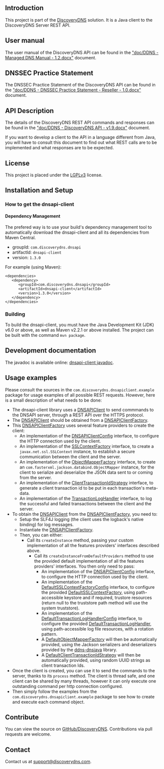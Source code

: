 ## Introduction

This project is part of the [DiscoveryDNS](http://www.discoverydns.com) solution. It is a Java client to the DiscoveryDNS Server REST API.

## User manual

The user manual of the DiscoveryDNS API can be found in the ["doc/DDNS - Managed DNS Manual - 1.2.docx"](https://github.com/discoverydns/dnsapi-client/blob/master/doc/DDNS%20-%20Managed%20DNS%20Manual%20-%201.2.docx) document.

## DNSSEC Practice Statement

The DNSSEC Practice Statement of the DiscoveryDNS API can be found in the ["doc/DDNS - DNSSEC Practice Statement - Reseller - 1.0.docx"](https://github.com/discoverydns/dnsapi-client/blob/master/doc/DDNS%20-%20DNSSEC%20Practice%20Statement%20-%20Reseller%20-%201.0.docx) document.

## API Description

The details of the DiscoveryDNS REST API commands and responses can be found in the ["doc/DDNS - DiscoveryDNS API - v1.9.docx"](https://github.com/discoverydns/dnsapi-client/blob/master/doc/DDNS%20-%20DiscoveryDNS%20API%20-%20v1.9.docx) document.

If you want to develop a client to the API in a language different from Java, you will have to consult this document to find out what REST calls are to be implemented and what responses are to be expected.

## License

This project is placed under the [LGPLv3](http://www.gnu.org/licenses/lgpl.txt) license.

## Installation and Setup

### How to get the dnsapi-client

#### Dependency Management

The prefered way is to use your build's dependency management tool to automatically download the dnsapi-client and all its dependencies from Maven Central.

* groupId: `com.discoverydns.dnsapi`
* artifactId: `dnsapi-client`
* version: `1.3.0`

For example (using Maven):

    <dependencies>
       <dependency>
          <groupId>com.discoverydns.dnsapi</groupId>
          <artifactId>dnsapi-client</artifactId>
          <version>1.3.0</version>
       </dependency>
    </dependencies>

### Building

To build the dnsapi-client, you must have the Java Development Kit (JDK) v6.0 or above, as well as Maven v2.2.1 or above installed. The project can be built with the command `mvn package`.

## Development documentation

The javadoc is available online: [dnsapi-client javadoc](http://www.javadoc.io/doc/com.discoverydns.dnsapi/dnsapi-client/).

## Usage examples

Please consult the sources in the `com.discoverydns.dnsapiclient.example` package for usage examples of all possible REST requests. However, here is a small description of what needs to be done:
* The dnsapi-client library uses a [DNSAPIClient](http://static.javadoc.io/com.discoverydns.dnsapi/dnsapi-client/1.2.4/com/discoverydns/dnsapiclient/DNSAPIClient.html) to send commmands to the DNSAPI server, through a REST API over the HTTPS protocol.
* The [DNSAPIClient](http://static.javadoc.io/com.discoverydns.dnsapi/dnsapi-client/1.2.4/com/discoverydns/dnsapiclient/DNSAPIClient.html) should be obtained from a [DNSAPIClientFactory](http://static.javadoc.io/com.discoverydns.dnsapi/dnsapi-client/1.2.4/com/discoverydns/dnsapiclient/DNSAPIClientFactory.html).
* This [DNSAPIClientFactory](http://static.javadoc.io/com.discoverydns.dnsapi/dnsapi-client/1.2.4/com/discoverydns/dnsapiclient/DNSAPIClientFactory.html) uses several feature providers to create the client:
    * An implementation of the [DNSAPIClientConfig](http://static.javadoc.io/com.discoverydns.dnsapi/dnsapi-client/1.2.4/com/discoverydns/dnsapiclient/config/DNSAPIClientConfig.html) interface, to configure the HTTP connection used by the client.
    * An implementation of the [SSLContextFactory](http://static.javadoc.io/com.discoverydns.dnsapi/dnsapi-client/1.2.4/com/discoverydns/dnsapiclient/SSLContextFactory.html) interface, to create a `javax.net.ssl.SSLContext` instance, to establish a secure communication between the client and the server.
    * An implementation of the [ObjectMapperFactory](http://static.javadoc.io/com.discoverydns.dnsapi/dnsapi-client/1.2.4/com/discoverydns/dnsapiclient/ObjectMapperFactory.html) interface, to create an `com.fasterxml.jackson.databind.ObjectMapper` instance, for the client to serialize and deserialize the JSON data sent to or coming from the server.
    * An implementation of the [ClientTransactionIdStrategy](http://static.javadoc.io/com.discoverydns.dnsapi/dnsapi-client/1.2.4/com/discoverydns/dnsapiclient/ClientTransactionIdStrategy.html) interface, to generate a client transaction id to be put in each transaction's meta-data.
    * An implementation of the [TransactionLogHandler](http://static.javadoc.io/com.discoverydns.dnsapi/dnsapi-client/1.2.4/com/discoverydns/dnsapiclient/TransactionLogHandler.html) interface, to log the successful and failed transactions between the client and the server.
* To obtain the [DNSAPIClient](http://static.javadoc.io/com.discoverydns.dnsapi/dnsapi-client/1.2.4/com/discoverydns/dnsapiclient/DNSAPIClient.html) from the [DNSAPIClientFactory](http://static.javadoc.io/com.discoverydns.dnsapi/dnsapi-client/1.2.4/com/discoverydns/dnsapiclient/DNSAPIClientFactory.html), you need to:
    * Setup the SLF4J logging (the client uses the logback's native binding) for log messages.
    * Instantiate the [DNSAPIClientFactory](http://static.javadoc.io/com.discoverydns.dnsapi/dnsapi-client/1.2.4/com/discoverydns/dnsapiclient/DNSAPIClientFactory.html).
    * Then, you can either:
        * Call its `createInstance` method, passing your custom implementation of all the features providers' interfaces described above.
            * Call its `createInstanceFromDefaultProviders` method to use the provided default implementation of all the features providers' interfaces. You then only need to pass:
                * An implementation of the [DNSAPIClientConfig](http://static.javadoc.io/com.discoverydns.dnsapi/dnsapi-client/1.2.4/com/discoverydns/dnsapiclient/config/DNSAPIClientConfig.html) interface, to configure the HTTP connection used by the client.
                * An implementation of the [DefaultSSLContextFactoryConfig](http://static.javadoc.io/com.discoverydns.dnsapi/dnsapi-client/1.2.4/com/discoverydns/dnsapiclient/config/DefaultSSLContextFactoryConfig.html) interface, to configure the provided [DefaultSSLContextFactory](http://static.javadoc.io/com.discoverydns.dnsapi/dnsapi-client/1.2.4/com/discoverydns/dnsapiclient/DefaultSSLContextFactory.html), using path-accessible keystore and if required, trustore resources (return null to the truststore path method will use the system truststore).
                * An implementation of the [DefaultTransactionLogHandlerConfig](http://static.javadoc.io/com.discoverydns.dnsapi/dnsapi-client/1.2.4/com/discoverydns/dnsapiclient/config/DefaultTransactionLogHandlerConfig.html) interface, to configure the provided [DefaultTransactionLogHandler](http://static.javadoc.io/com.discoverydns.dnsapi/dnsapi-client/1.2.4/com/discoverydns/dnsapiclient/DefaultTransactionLogHandler.html), using path-accessible log file resources, with a rotation pattern.
                * A [DefaultObjectMapperFactory](http://static.javadoc.io/com.discoverydns.dnsapi/dnsapi-client/1.2.4/com/discoverydns/dnsapiclient/DefaultObjectMapperFactory.html) will then be automatically provided, using the Jackson serializers and deserializers provided by the [ddns-dnsjava](http://discoverydns.github.io/ddns-dnsjava/) library.
                * A [DefaultClientTransactionIdStrategy](http://static.javadoc.io/com.discoverydns.dnsapi/dnsapi-client/1.2.4/com/discoverydns/dnsapiclient/DefaultClientTransactionIdStrategy.html) will then be automatically provided, using random UUID strings as client transaction Ids.
* Once the client is created, you can use it to send the commands to the server, thanks to its `process` method. The client is thread safe, and one client can be shared by many threads, however it can only execute one outstanding command per http connection configured.
* Then simply follow the examples from the `com.discoverydns.dnsapiclient.example` package to see how to create and execute each command object.

## Contribute

You can view the source on [GitHub/DiscoveryDNS](http://github.com/discoverydns/dnsapi-client). Contributions via pull requests are welcome.

## Contact

Contact us at [support@discoverydns.com](mailto:support@discoverydns.com).
